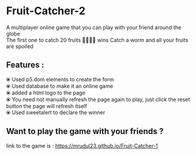 # Fruit-Catcher-2
A multiplayer online game that you can play with your friend around the globe<br>
The first one to catch 20 fruits 🍌🍎🍉🍊 wins
Catch a worm and all your fruits are spoiled
## Features : 
⦿ Used p5.dom elements to create the form <br>
⦿ Used database to make it an online game <br>
⦿ added a html logo to the page <br>
⦿ You need not manually refresh the page again to play, just click the reset button the page will refresh itself <br>
⦿ Used sweetalert to declare the winner <br>
## Want to play the game with your friends ? 
link to the game is : https://mrudul23.github.io/Fruit-Catcher-1
